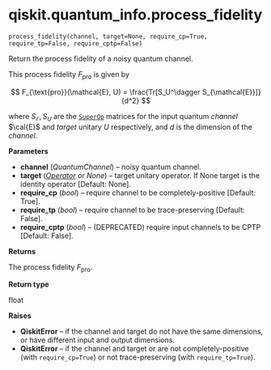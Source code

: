 <span id="qiskit-quantum-info-process-fidelity" />

# qiskit.quantum\_info.process\_fidelity

<span id="undefined" />

`process_fidelity(channel, target=None, require_cp=True, require_tp=False, require_cptp=False)`

Return the process fidelity of a noisy quantum channel.

This process fidelity $F_{\text{pro}}$ is given by

$$
F_{\text{pro}}(\mathcal{E}, U)
    = \frac{Tr[S_U^\dagger S_{\mathcal{E}}]}{d^2}
$$

where $S_{\mathcal{E}}, S_{U}$ are the [`SuperOp`](qiskit.quantum_info.SuperOp#qiskit.quantum_info.SuperOp "qiskit.quantum_info.SuperOp") matrices for the input quantum *channel* $\cal{E}$ and *target* unitary $U$ respectively, and $d$ is the dimension of the *channel*.

**Parameters**

*   **channel** (*QuantumChannel*) – noisy quantum channel.
*   **target** ([*Operator*](qiskit.quantum_info.Operator#qiskit.quantum_info.Operator "qiskit.quantum_info.Operator") *or None*) – target unitary operator. If None target is the identity operator \[Default: None].
*   **require\_cp** (*bool*) – require channel to be completely-positive \[Default: True].
*   **require\_tp** (*bool*) – require channel to be trace-preserving \[Default: False].
*   **require\_cptp** (*bool*) – (DEPRECATED) require input channels to be CPTP \[Default: False].

**Returns**

The process fidelity $F_{\text{pro}}$.

**Return type**

float

**Raises**

*   **QiskitError** – if the channel and target do not have the same dimensions, or have different input and output dimensions.
*   **QiskitError** – if the channel and target or are not completely-positive (with `require_cp=True`) or not trace-preserving (with `require_tp=True`).
